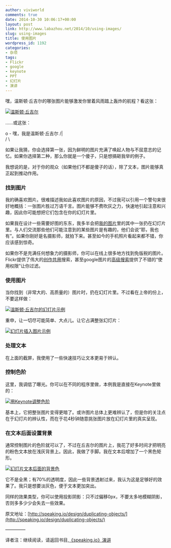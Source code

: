 ```yaml
---
author: viviworld
comments: true
date: 2014-10-30 10:06:17+00:00
layout: post
link: http://www.labazhou.net/2014/10/using-images/
slug: using-images
title: 使用图片
wordpress_id: 1192
categories:
- 杂项
tags:
- Flickr
- google
- keynote
- PPT
- 幻灯片
- 演讲
---
```


嘿，温斯顿·丘吉尔的哪张图片能够激发你冒着风雨踏上轰炸的航程？看这张：

[![温斯顿·丘吉尔](http://www.labazhou.net/wp-content/uploads/2014/10/churchill.jpg)](http://www.labazhou.net/wp-content/uploads/2014/10/churchill.jpg)

……或这张：

o - 嘿，我是温斯顿·丘吉尔
/|\
/ \

如果让我猜，你会选择第一张，因为鲜明的图片充满了唤起人物与不屈意志的记忆。如果你选择第二种，那么你就是一个傻子，只是想搞砸我举的例子。

我想说的是，对于你的观众（如果他们不都是傻子的话），除了文本，图片能够真正起到推动作用。


### 找到图片


我的确喜欢图片。很难描述我如此喜欢图片的原因，不过我可以引用一个警句来很好地概括：一张图片胜过万语千言。图片能够不费吹灰之力，快速地引起注意和兴趣，因此你可能想把它们包含在你的幻灯片里。

如果我在设计一些需要好图的东东，我多半会把[我的图片](http://photos.zachholman.com/)里的其中一张扔在幻灯片里。与人们交流那些他们可能注意到的某些图片是有趣的，他们会说“耶，我也有”。如果你刚好是名摄影师，就拍下来。甚至如今的手机照片看起来都不错，你应该感到惊奇。

如果你不是充满任何想象力的摄影师，你可以在线上很多地方找到免版税的图片。Flickr提供了伟大的[创作共用](http://www.flickr.com/creativecommons/)搜索，甚至google图片的[高级搜索](https://www.google.com/advanced_image_search?as_st=y&hl=en&as_epq=&as_oq=&as_eq=&cr=&as_sitesearch=&safe=images&q=arby's+roast+beef+sandwich&tbs=sur:f&tbm=isch)提供了不错的“使用权限”让你过滤。


### 使用图片


当你找到（非常大的、高质量的）图片时，扔在幻灯片里。不过看在上帝的份上，不要这样做：

[![温斯顿·丘吉尔的幻灯片示例](http://www.labazhou.net/wp-content/uploads/2014/10/Winston-Churchill-ppt.png)](http://www.labazhou.net/wp-content/uploads/2014/10/Winston-Churchill-ppt.png)

重申，让一切尽可能简单、大点儿。让它占满整张幻灯片：

[![幻灯片插入图片示例](http://www.labazhou.net/wp-content/uploads/2014/10/Winston-Churchill-ppt-text.png)](http://www.labazhou.net/wp-content/uploads/2014/10/Winston-Churchill-ppt-text.png)


### 处理文本


在上面的截屏，我使用了一些快速技巧让文本更易于辨认。


### 控制色阶


这里，我调低了曝光。你可以在不同的程序里做，本例我是直接在Keynote里做的：

[![用Keynote调整色阶](http://www.labazhou.net/wp-content/uploads/2014/10/keynote-adjustments.png)](http://www.labazhou.net/wp-content/uploads/2014/10/keynote-adjustments.png)

基本上，它把整张图片变得更暗了。或许图片总体上更难辨认了，但是你的关注点在于幻灯片的辨认性，而在于花4秒钟随意挑张图片放在幻灯片里的真实呈现。


### 在文本后面设置背景


通常控制图片的色阶就可以了，不过在丘吉尔的图片上，我花了好多时间才把明亮的粉色文本放在浅灰背景上。因此，我做了手脚。我在文本后增加了一个黑色矩形。

[![幻灯片文本后面的背景色](http://www.labazhou.net/wp-content/uploads/2014/10/square.png)](http://www.labazhou.net/wp-content/uploads/2014/10/square.png)

它不是全黑；有70%的透明度，因此一些背景透射过来，我认为这是足够好的效果了。我只是想要淡灰色，便于文本更加突出。

同样的效果类型，你可以使用投影阴影：只不过偏移0px，不要太多地模糊阴影，否则多多少少会失去一些效果。

原文地址：[http://speaking.io/design/duplicating-objects/](http://speaking.io/design/duplicating-objects/)

————–

译者注：继续阅读，请返回书目,[《speaking.io》演讲](http://www.labazhou.net/books/#speaking)
